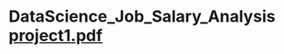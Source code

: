 # DataScience_Job_Salary_Analysis [project1.pdf](https://github.com/user-attachments/files/16904847/project1.pdf)
